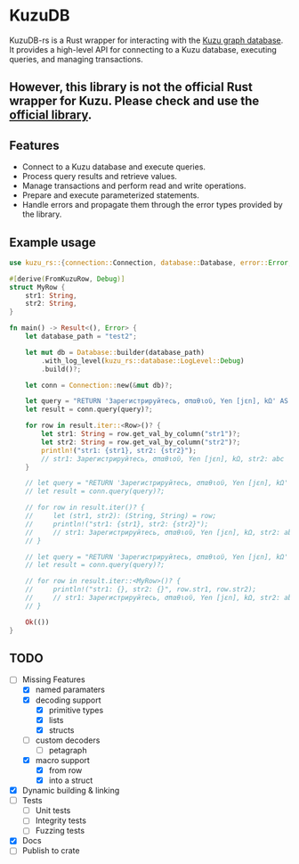 # KuzuDB

KuzuDB-rs is a Rust wrapper for interacting with the [Kuzu graph database](https://kuzudb.com/). It provides a high-level API for connecting to a Kuzu database, executing queries, and managing transactions.

## However, this library is not the official Rust wrapper for Kuzu. Please check and use the [official library](https://github.com/kuzudb/kuzu/tree/master/tools/rust_api).

## Features

- Connect to a Kuzu database and execute queries.
- Process query results and retrieve values.
- Manage transactions and perform read and write operations.
- Prepare and execute parameterized statements.
- Handle errors and propagate them through the error types provided by the library.

## Example usage

```rust
use kuzu_rs::{connection::Connection, database::Database, error::Error, types::row::Row};

#[derive(FromKuzuRow, Debug)]
struct MyRow {
    str1: String,
    str2: String,
}

fn main() -> Result<(), Error> {
    let database_path = "test2";

    let mut db = Database::builder(database_path)
        .with_log_level(kuzu_rs::database::LogLevel::Debug)
        .build()?;

    let conn = Connection::new(&mut db)?;

    let query = "RETURN 'Зарегистрируйтесь, σπαθιοῦ, Yen [jɛn], kΩ' AS str1, 'abc' as str2;";
    let result = conn.query(query)?;

    for row in result.iter::<Row>()? {
        let str1: String = row.get_val_by_column("str1")?;
        let str2: String = row.get_val_by_column("str2")?;
        println!("str1: {str1}, str2: {str2}");
        // str1: Зарегистрируйтесь, σπαθιοῦ, Yen [jɛn], kΩ, str2: abc
    }

    // let query = "RETURN 'Зарегистрируйтесь, σπαθιοῦ, Yen [jɛn], kΩ' AS str1, 'abc' as str2;";
    // let result = conn.query(query)?;

    // for row in result.iter()? {
    //     let (str1, str2): (String, String) = row;
    //     println!("str1: {str1}, str2: {str2}");
    //     // str1: Зарегистрируйтесь, σπαθιοῦ, Yen [jɛn], kΩ, str2: abc
    // }

    // let query = "RETURN 'Зарегистрируйтесь, σπαθιοῦ, Yen [jɛn], kΩ' AS str1, 'abc' as str2;";
    // let result = conn.query(query)?;

    // for row in result.iter::<MyRow>()? {
    //     println!("str1: {}, str2: {}", row.str1, row.str2);
    //     // str1: Зарегистрируйтесь, σπαθιοῦ, Yen [jɛn], kΩ, str2: abc
    // }

    Ok(())
}
```

## TODO
- [ ] Missing Features
    - [x] named paramaters
    - [x] decoding support
        - [x] primitive types
        - [x] lists
        - [x] structs
    - [ ] custom decoders
        - [ ] petagraph
    - [x] macro support
        - [x] from row
        - [x] into a struct
- [x] Dynamic building & linking
- [ ] Tests
    - [ ] Unit tests
    - [ ] Integrity tests
    - [ ] Fuzzing tests
- [x] Docs
- [ ] Publish to crate
